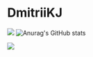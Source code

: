 # DmitriiKJ

<!--[![trophy](https://github-profile-trophy.vercel.app/?username=DmitriiKJ)](https://github.com/ryo-ma/github-profile-trophy) -->

<!--![](https://github-profile-summary-cards.vercel.app/api/cards/most-commit-language?username=daniilshat&theme=solarized_dark) --> 
![](https://github-profile-summary-cards.vercel.app/api/cards/repos-per-language?username=daniilshat&theme=gruvbox) ![Anurag's GitHub stats](https://github-readme-stats.vercel.app/api?username=DmitriiKJ&show_icons=true&theme=gruvbox&hide_border=true)

![](https://github-profile-summary-cards.vercel.app/api/cards/profile-details?username=DmitriiKJ&theme=gruvbox)
